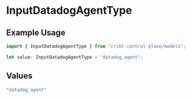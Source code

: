 # InputDatadogAgentType

## Example Usage

```typescript
import { InputDatadogAgentType } from "cribl-control-plane/models";

let value: InputDatadogAgentType = "datadog_agent";
```

## Values

```typescript
"datadog_agent"
```